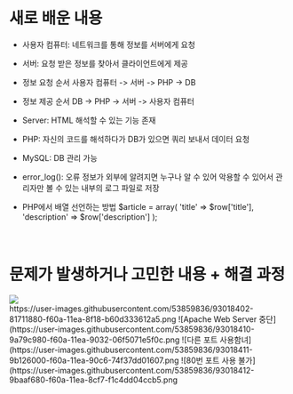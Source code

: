 # 새로 배운 내용
- 사용자 컴퓨터: 네트워크를 통해 정보를 서버에게 요청
- 서버: 요청 받은 정보를 찾아서 클라이언트에게 제공

- 정보 요청 순서
사용자 컴퓨터 -> 서버 -> PHP -> DB

- 정보 제공 순서
DB -> PHP -> 서버 -> 사용자 컴퓨터

- Server: HTML 해석할 수 있는 기능 존재
- PHP: 자신의 코드를 해석하다가 DB가 있으면 쿼리 보내서 데이터 요청
- MySQL: DB 관리 가능

- error_log(): 오류 정보가 외부에 알려지면 누구나 알 수 있어 악용할 수 있어서 관리자만 볼 수 있는 내부의 로그 파일로 저장

- PHP에서 배열 선언하는 방법
$article = array(
  'title' => $row['title'],
  'description' => $row['description']
);

　
 　
# 문제가 발생하거나 고민한 내용 + 해결 과정
<div>
  <img src="https://user-images.githubusercontent.com/53859836/93018402-81711880-f60a-11ea-8f18-b60d333612a5.png">
</div>
https://user-images.githubusercontent.com/53859836/93018402-81711880-f60a-11ea-8f18-b60d333612a5.png
![Apache Web Server 중단](https://user-images.githubusercontent.com/53859836/93018410-9a79c980-f60a-11ea-9032-06f5071e5f0c.png
![다른 포트 사용함녀](https://user-images.githubusercontent.com/53859836/93018411-9b126000-f60a-11ea-90c6-74f37dd01607.png
![80번 포트 사용 불가](https://user-images.githubusercontent.com/53859836/93018412-9baaf680-f60a-11ea-8cf7-f1c4dd04ccb5.png

